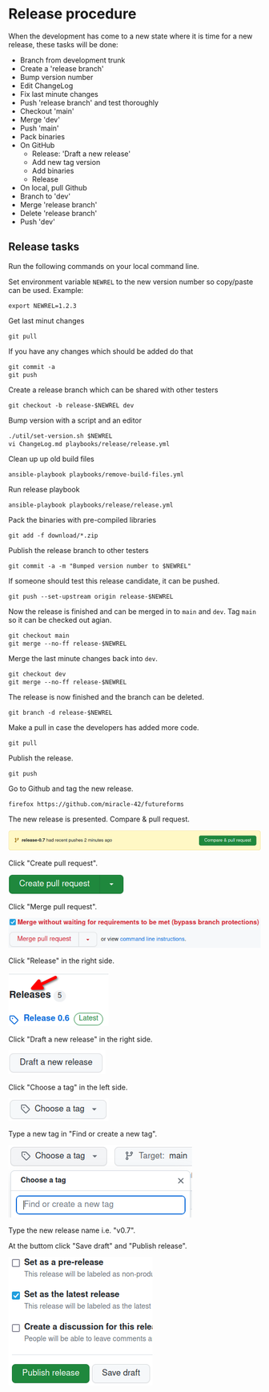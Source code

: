 # Release procedure

When the development has come to a new state where it is time for a new
release, these tasks will be done:

* Branch from development trunk
* Create a 'release branch'
* Bump version number
* Edit ChangeLog
* Fix last minute changes
* Push 'release branch' and test thoroughly 
* Checkout 'main'
* Merge 'dev'
* Push 'main'
* Pack binaries
* On GitHub
  - Release: 'Draft a new release'
  - Add new tag version
  - Add binaries
  - Release
* On local, pull Github
* Branch to 'dev'
* Merge 'release branch'
* Delete 'release branch'
* Push 'dev'

## Release tasks

Run the following commands on your local command line.

Set environment variable `NEWREL` to the new version number
so copy/paste can be used.
Example:

    export NEWREL=1.2.3

Get last minut changes

    git pull

If you have any changes which should be added do that

    git commit -a
    git push

Create a release branch which can be shared with other testers

    git checkout -b release-$NEWREL dev

Bump version with a script and an editor

    ./util/set-version.sh $NEWREL
    vi ChangeLog.md playbooks/release/release.yml 

Clean up up old build files

    ansible-playbook playbooks/remove-build-files.yml

Run release playbook

    ansible-playbook playbooks/release/release.yml 

Pack the binaries with pre-compiled libraries

    git add -f download/*.zip

Publish the release branch to other testers

    git commit -a -m "Bumped version number to $NEWREL"

If someone should test this release candidate, it can
be pushed.

    git push --set-upstream origin release-$NEWREL

Now the release is finished and can be merged in to
`main` and `dev`.
Tag `main` so it can be checked out agian.

    git checkout main
    git merge --no-ff release-$NEWREL

Merge the last minute changes back into `dev`.

    git checkout dev
    git merge --no-ff release-$NEWREL

The release is now finished and the branch can be deleted.

    git branch -d release-$NEWREL

Make a pull in case the developers has added more code.

    git pull

Publish the release.

    git push

Go to Github and tag the new release.

    firefox https://github.com/miracle-42/futureforms

The new release is presented. Compare & pull request.

![Compare](../img/rel-6.png)

Click "Create pull request".

![Pull request](../img/rel-7.png)

Click "Merge pull request".

![Merge pull request](../img/rel-8.png)

Click "Release" in the right side.

![Release](../img/rel-1.png)

Click "Draft a new release" in the right side.

![Draft](../img/rel-2.png)

Click "Choose a tag" in the left side.

![Choose](../img/rel-3.png)

Type a new tag in "Find or create a new tag".

![Create a new tag](../img/rel-4.png)

Type the new release name i.e. "v0.7".

At the buttom click "Save draft" and "Publish release".

![Publish](../img/rel-5.png)

